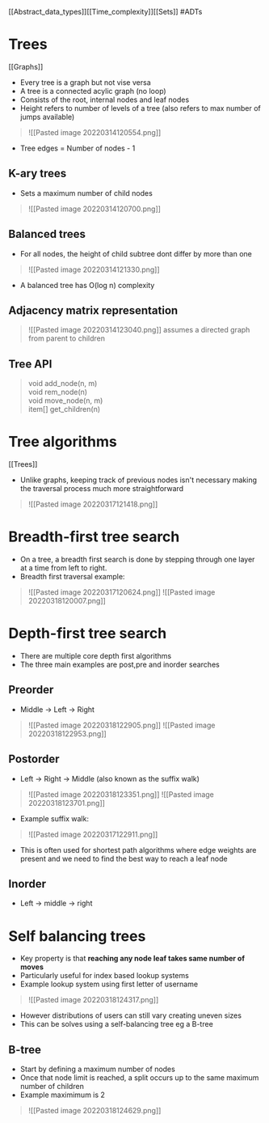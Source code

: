 [[Abstract_data_types]][[Time_complexity]][[Sets]] #ADTs 
# Trees
[[Graphs]]
- Every tree is a graph but not vise versa
- A tree is a connected acylic graph (no loop)
- Consists of the root, internal nodes and leaf nodes
- Height refers to number of levels of a tree (also refers to max number of jumps available)
>![[Pasted image 20220314120554.png]]
- Tree edges = Number of nodes - 1
## K-ary trees
- Sets a maximum number of child nodes 
>![[Pasted image 20220314120700.png]]

## Balanced trees
- For all nodes, the height of child subtree dont differ by more than one
>![[Pasted image 20220314121330.png]]
- A balanced tree has O(log n) complexity

## Adjacency matrix representation
>![[Pasted image 20220314123040.png]]
assumes a directed graph from parent to children

## Tree API
>void add_node(n, m)  
void rem_node(n)  
void move_node(n, m)  
item[] get_children(n)

# Tree algorithms
[[Trees]]
- Unlike graphs, keeping track of previous nodes isn't necessary making the traversal process much more straightforward
>![[Pasted image 20220317121418.png]]
# Breadth-first tree search
- On a tree, a breadth first search is done by stepping through one layer at a time from left to right.
- Breadth first traversal example:
>![[Pasted image 20220317120624.png]]
>![[Pasted image 20220318120007.png]]


# Depth-first tree search
- There are multiple core depth first algorithms
- The three main examples are post,pre and inorder searches
## Preorder
- Middle -> Left -> Right

>![[Pasted image 20220318122905.png]]
>![[Pasted image 20220318122953.png]]

## Postorder 
- Left -> Right -> Middle  (also known as the suffix walk)

>![[Pasted image 20220318123351.png]]
>![[Pasted image 20220318123701.png]]

- Example suffix walk:

>![[Pasted image 20220317122911.png]]
- This is often used for shortest path algorithms where edge weights are present and we need to find the best way to reach a leaf node

## Inorder
- Left -> middle -> right
# Self balancing trees
- Key property is that **reaching any node leaf takes same number of moves**
- Particularly useful for index based lookup systems
- Example lookup system using first letter of username
>![[Pasted image 20220318124317.png]]
- However distributions of users can still vary creating uneven sizes
- This can be solves using a self-balancing tree eg a B-tree

## B-tree
- Start by defining a maximum number of nodes
- Once that node limit is reached, a split occurs up to the same maximum number of children
- Example maximimum is 2
>![[Pasted image 20220318124629.png]]

